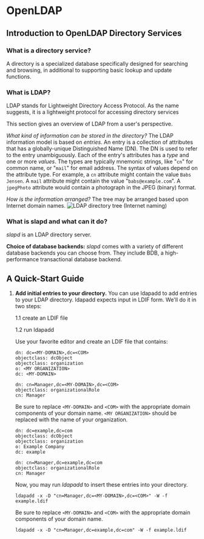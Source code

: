 # OpenLDAP
## Introduction to OpenLDAP Directory Services
### What is a directory service?
A directory is a specialized database specifically designed for searching and browsing, in additional to supporting basic lookup and update functions.

### What is LDAP?
LDAP stands for Lightweight Directory Access Protocol. As the name suggests, it is a lightweight protocol for accessing directory services

This section gives an overview of LDAP from a user's perspective.

*What kind of information can be stored in the directory?* The LDAP information model is based on *entries*. An entry is a collection of attributes that has a globally-unique Distinguished Name (DN). The DN is used to refer to the entry unambiguously. Each of the entry's attributes has a *type* and one or more *values*. The types are typically mnemonic strings, like "`cn`" for common name, or "`mail`" for email address. The syntax of values depend on the attribute type. For example, a `cn` attribute might contain the value `Babs Jensen`. A `mail` attribute might contain the value "`babs@example.com`". A `jpegPhoto` attribute would contain a photograph in the JPEG (binary) format.

*How is the information arranged?* The tree may be arranged based upon Internet domain names.
![LDAP directory tree (Internet naming)](https://github.com/wangchenghku/COLO/blob/master/apps/ldap/intro_dctree.png)

### What is slapd and what can it do?
*slapd* is an LDAP directory server.

**Choice of database backends:** *slapd* comes with a variety of different database backends you can choose from. They include BDB, a high-performance transactional database backend.

## A Quick-Start Guide

1. **Add initial entries to your directory.**
You can use ldapadd to add entries to your LDAP directory. ldapadd expects input in LDIF form. We'll do it in two steps:

   1.1 create an LDIF file

   1.2 run ldapadd

   Use your favorite editor and create an LDIF file that contains:
   ```
   dn: dc=<MY-DOMAIN>,dc=<COM>
   objectclass: dcObject
   objectclass: organization
   o: <MY ORGANIZATION>
   dc: <MY-DOMAIN>

   dn: cn=Manager,dc=<MY-DOMAIN>,dc=<COM>
   objectclass: organizationalRole
   cn: Manager
   ```
   Be sure to replace `<MY-DOMAIN>` and `<COM>` with the appropriate domain components of your domain name. `<MY ORGANIZATION>` should be replaced with the name of your organization.

   ```
   dn: dc=example,dc=com
   objectclass: dcObject
   objectclass: organization
   o: Example Company
   dc: example

   dn: cn=Manager,dc=example,dc=com
   objectclass: organizationalRole
   cn: Manager
   ```

   Now, you may run *ldapadd* to insert these entries into your directory.
   ```
   ldapadd -x -D "cn=Manager,dc=<MY-DOMAIN>,dc=<COM>" -W -f example.ldif
   ```

   Be sure to replace `<MY-DOMAIN>` and `<COM>` with the appropriate domain components of your domain name.
   ```
   ldapadd -x -D "cn=Manager,dc=example,dc=com" -W -f example.ldif
   ```
